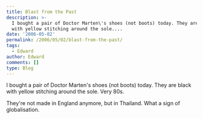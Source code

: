 ```yaml
---
title: Blast from the Past
description: >-
  I bought a pair of Doctor Marten\'s shoes (not boots) today. They are black
  with yellow stitching around the sole....
date: '2006-05-02'
permalink: /2006/05/02/blast-from-the-past/
tags:
  - Edward
author: Edward
comments: []
type: Blog
---
```


I bought a pair of Doctor Marten\'s shoes (not boots) today. They are
black with yellow stitching around the sole. Very 80s.

They\'re not made in England anymore, but in Thailand. What a sign of
globalisation.

<!-- [![Dr Marten\'s
shoes](https://tarrant.org.uk/wp-content/uploads/2006/05/shoe-300x187.jpg){:
.alignleft .size-medium .wp-image-395 width="300" height="187"}][1] -->



[1]: https://tarrant.org.uk/wp-content/uploads/2006/05/shoe.jpg
